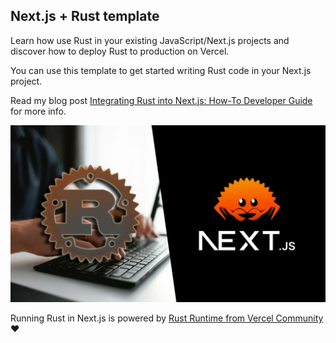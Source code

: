 ## Next.js + Rust template

Learn how use Rust in your existing JavaScript/Next.js projects and discover how to deploy Rust to production on Vercel.

You can use this template to get started writing Rust code in your Next.js project.

Read my blog post [Integrating Rust into Next.js: How-To Developer Guide](https://medium.com/@capJavert/integrating-rust-into-next-js-how-to-developer-guide-10e533470d71) for more info.

![Rust programming language logo on the right and Next.js logo on the right](public/cover.jpg)

Running Rust in Next.js is powered by [Rust Runtime from Vercel Community](https://github.com/vercel-community/rust) ❤️
